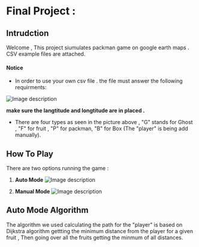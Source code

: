 # Final Project : 

## Intrudction

Welcome  , This project siumulates packman game on google earth maps .
CSV example files are attached.

#### Notice
 * In order to use your own csv file . the file must answer the following  requirments:
 
 ![Image description](https://github.com/Sniryefet/papi3/blob/master/Pictures/csv_format.PNG)
 
 **make sure the langtitude and longtitude  are in placed .**
 
 * There are four types as seen in the picture above  , "G" stands for Ghost , "F" for fruit , "P" for packman, "B" for Box  (The "player" is being add manually).



## How To Play

There are two options running the game :

1. **Auto Mode** 
	![Image description](https://github.com/Sniryefet/papi3/blob/master/Pictures/run%20simulation.PNG)
	
   
2. **Manual Mode**
	 ![Image description](https://github.com/Sniryefet/papi3/blob/master/Pictures/manual%20run.PNG)


## Auto Mode Algorithm

The algorithm we used calculating the path for the "player" is  based on Dijkstra algorithm
gettting the minimum distance from the player for a given fruit , Then going over all the fruits getting the minmum of all distances.
